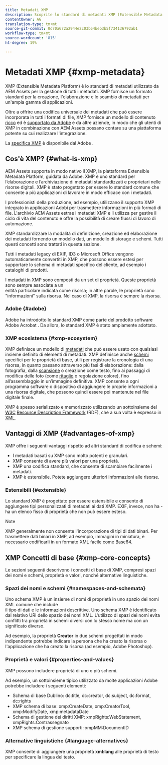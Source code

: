 ```yaml
---
title: Metadati XMP
description: Scoprite lo standard di metadati XMP (Extensible Metadata Platform) utilizzato da  AEM Assets per la gestione dei metadati. XMP fornisce un formato standard per la creazione, l'elaborazione e lo scambio di metadati per un'ampia gamma di applicazioni.
contentOwner: AG
translation-type: tm+mt
source-git-commit: 0d70a672a2944e2c03b54beb3b5f734136792ab1
workflow-type: tm+mt
source-wordcount: '815'
ht-degree: 19%

---
```



# Metadati XMP {#xmp-metadata}

XMP (Extensible Metadata Platform) è lo standard di metadati utilizzato da  AEM Assets per la gestione di tutti i metadati. XMP fornisce un formato standard per la creazione, l&#39;elaborazione e lo scambio di metadati per un&#39;ampia gamma di applicazioni.

Oltre a offrire una codifica universale dei metadati che può essere incorporata in tutti i formati di file, XMP fornisce un modello di contenuto [ricco](xmp.md#xmp-core-concepts) ed è [supportato da  Adobe](xmp.md#advantages-of-xmp) e da altre aziende, in modo che gli utenti di XMP in combinazione con  AEM Assets possano contare su una piattaforma potente su cui realizzare l&#39;integrazione.

La [specifica XMP](https://www.adobe.com/devnet/xmp.html) è disponibile dal Adobe .

## Cos&#39;è XMP? {#what-is-xmp}

 AEM Assets supporta in modo nativo il XMP, la piattaforma Extensible Metadata Platform, guidata da  Adobe. XMP è uno standard per l’elaborazione e l’archiviazione di metadati standardizzati e proprietari nelle risorse digitali. XMP è stato progettato per essere lo standard comune che consente a più applicazioni di lavorare in modo efficace con i metadati.

I professionisti della produzione, ad esempio, utilizzano il supporto XMP integrato in  applicazioni  Adobi per trasmettere informazioni in più formati di file. L&#39;archivio  AEM Assets estrae i metadati XMP e li utilizza per gestire il ciclo di vita del contenuto e offre la possibilità di creare flussi di lavoro di automazione.

XMP standardizzare la modalità di definizione, creazione ed elaborazione dei metadati fornendo un modello dati, un modello di storage e schemi. Tutti questi concetti sono trattati in questa sezione.

Tutti i metadati legacy di EXIF, ID3 o Microsoft Office vengono automaticamente convertiti in XMP, che possono essere estesi per supportare lo schema di metadati specifico del cliente, ad esempio i cataloghi di prodotti.

I metadati in XMP sono composti da un set di proprietà. Queste proprietà sono sempre associate a un\
entità particolare indicata come risorsa; in altre parole, le proprietà sono &quot;informazioni&quot; sulla risorsa. Nel caso di XMP, la risorsa è sempre la risorsa.

### Adobe {#adobe}

 Adobe ha introdotto lo standard XMP come parte del prodotto software Adobe Acrobat . Da allora, lo standard XMP è stato ampiamente adottato.

### XMP ecosistema {#xmp-ecosystem}

XMP definisce un modello di [metadati](https://it.wikipedia.org/wiki/Metadato) che può essere usato con qualsiasi insieme definito di elementi di metadati. XMP definisce anche [schemi](https://en.wikipedia.org/wiki/XML_schema) specifici per le proprietà di base, utili per registrare la cronologia di una risorsa, in quanto passano attraverso più fasi di elaborazione: dalla fotografia, dalla [scansione](https://it.wikipedia.org/wiki/Scanner_(informatica)) o creazione come testo, fino ai passaggi di modifica delle foto (come [ritaglio](https://en.wikipedia.org/wiki/Cropping_%28image%29) o regolazione colore), fino all’assemblaggio in un’immagine definitiva. XMP consente a ogni programma software o dispositivo di aggiungere le proprie informazioni a una risorsa digitale, che possono quindi essere poi mantenute nel file digitale finale.

XMP è spesso serializzato e memorizzato utilizzando un sottoinsieme del [W3C](https://it.wikipedia.org/wiki/World_Wide_Web_Consortium) [Resource Description Framework](https://it.wikipedia.org/wiki/Resource_Description_Framework) (RDF), che a sua volta è espresso in [XML](https://it.wikipedia.org/wiki/XML).

## Vantaggi di XMP {#advantages-of-xmp}

XMP offre i seguenti vantaggi rispetto ad altri standard di codifica e schemi:

* I metadati basati su XMP sono molto potenti e granulari.
* XMP consente di avere più valori per una proprietà.
* XMP una codifica standard, che consente di scambiare facilmente i metadati.
* XMP è estensibile. Potete aggiungere ulteriori informazioni alle risorse.

### Estensibili {#extensible}

Lo standard XMP è progettato per essere estensibile e consente di aggiungere tipi personalizzati di metadati ai dati XMP. EXIF, invece, non ha - ha un elenco fisso di proprietà che non può essere esteso.

>[!NOTE]
>
>XMP generalmente non consente l&#39;incorporazione di tipi di dati binari. Per trasmettere dati binari in XMP, ad esempio, immagini in miniatura, è necessario codificarli in un formato XML facile come Base64.

## XMP Concetti di base {#xmp-core-concepts}

Le sezioni seguenti descrivono i concetti di base di XMP, compresi spazi dei nomi e schemi, proprietà e valori, nonché alternative linguistiche.

### Spazi dei nomi e schemi {#namespaces-and-schemata}

Uno schema XMP è un insieme di nomi di proprietà in uno spazio dei nomi XML comune che include\
il tipo di dati e le informazioni descrittive. Uno schema XMP è identificato dal relativo URI dello spazio dei nomi XML. L&#39;utilizzo di spazi dei nomi evita conflitti tra proprietà in schemi diversi con lo stesso nome ma con un significato diverso.

Ad esempio, la proprietà **Creator** in due schemi progettati in modo indipendente potrebbe indicare la persona che ha creato la risorsa o l&#39;applicazione che ha creato la risorsa (ad esempio,  Adobe Photoshop).

### Proprietà e valori {#properties-and-values}

XMP possono includere proprietà di uno o più schemi.

Ad esempio, un sottoinsieme tipico utilizzato da molte applicazioni  Adobe potrebbe includere i seguenti elementi:

* Schema di base Dublino: dc:title, dc:creator, dc:subject, dc:format, dc:rights
* XMP schema di base: xmp:CreateDate, xmp:CreatorTool, xmp:ModifyDate, xmp:metadataDate
* Schema di gestione dei diritti XMP: xmpRights:WebStatement, xmpRights:Contrassegnato
* XMP schema di gestione supporti: xmpMM:DocumentID

### Alternative linguistiche {#language-alternatives}

XMP consente di aggiungere una proprietà **xml:lang** alle proprietà di testo per specificare la lingua del testo.
